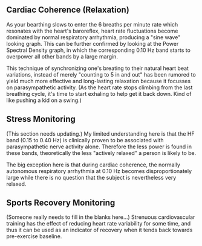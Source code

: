 ## Cardiac Coherence (Relaxation) ##

As your bearthing slows to enter the 6 breaths per minute rate which resonates with the heart's baroreflex, heart rate fluctuations become dominated by normal respiratory arrhythmia, producing a "sine wave" looking graph.  This can be further confirmed by looking at the Power Spectral Density graph, in which the corresponding 0.10 Hz band starts to overpower all other bands by a large margin.

This technique of synchronizing one's breating to their natural heart beat variations, instead of merely "counting to 5 in and out" has been rumored to yield much more effective and long-lasting relaxation because it focusses on parasympathetic activity.  (As the heart rate stops climbing from the last breathing cycle, it's time to start exhaling to help get it back down.  Kind of like pushing a kid on a swing.)

## Stress Monitoring ##

(This section needs updating.)  My limited understanding here is that the HF band (0.15 to 0.40 Hz) is clinically proven to be associated with parasympathetic nerve activity alone.  Therefore the less power is found in these bands, theoretically the less "actively relaxed" a person is likely to be.

The big exception here is that during cardiac coherence, the normally autonomous respiratory arrhythmia at 0.10 Hz becomes disproportionately large while there is no question that the subject is nevertheless very relaxed.

## Sports Recovery Monitoring ##

(Someone really needs to fill in the blanks here...)  Strenuous cardiovascular training has the effect of reducing heart rate variability for some time, and thus it can be used as an indicator of recovery when it tends back towards pre-exercise baseline.